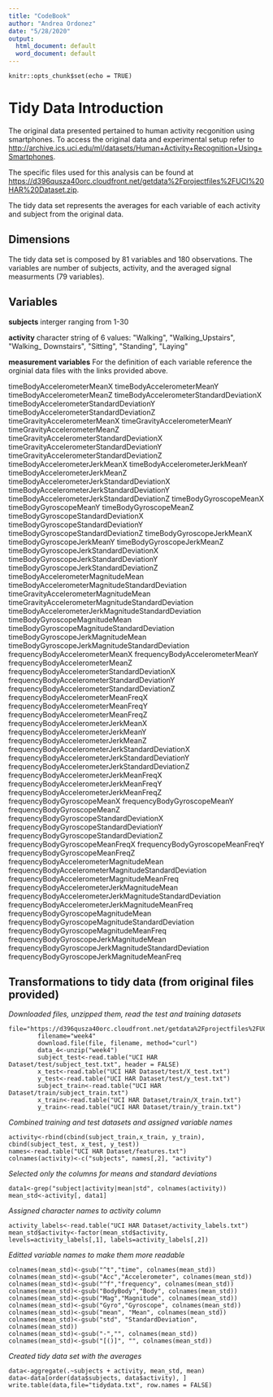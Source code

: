 ```yaml
---
title: "CodeBook"
author: "Andrea Ordonez"
date: "5/28/2020"
output:
  html_document: default
  word_document: default
---
```


```{r setup, include=FALSE}
knitr::opts_chunk$set(echo = TRUE)
```

# Tidy Data Introduction

The original data presented pertained to human activity recgonition using smartphones. To access the original data and experimental setup refer to <http://archive.ics.uci.edu/ml/datasets/Human+Activity+Recognition+Using+Smartphones>.

The specific files used for this analysis can be found at <https://d396qusza40orc.cloudfront.net/getdata%2Fprojectfiles%2FUCI%20HAR%20Dataset.zip>. 

The tidy data set represents the averages for each variable of each activity and subject from the original data. 



## Dimensions
The tidy data set is composed by 81 variables and 180 observations. The variables are number of subjects, activity, and the averaged signal measurments (79 variables). 

## Variables
**subjects** 
interger ranging from 1-30

**activity** 
character string of 6 values: "Walking", "Walking_Upstairs", "Walking_ Downstairs", "Sitting", "Standing", "Laying"

**measurement variables** For the definition of each variable reference the orginial data files with the links provided above. 

timeBodyAccelerometerMeanX 
timeBodyAccelerometerMeanY 
timeBodyAccelerometerMeanZ 
timeBodyAccelerometerStandardDeviationX 
timeBodyAccelerometerStandardDeviationY 
timeBodyAccelerometerStandardDeviationZ 
timeGravityAccelerometerMeanX 
timeGravityAccelerometerMeanY 
timeGravityAccelerometerMeanZ 
timeGravityAccelerometerStandardDeviationX 
timeGravityAccelerometerStandardDeviationY 
timeGravityAccelerometerStandardDeviationZ 
timeBodyAccelerometerJerkMeanX 
timeBodyAccelerometerJerkMeanY 
timeBodyAccelerometerJerkMeanZ 
timeBodyAccelerometerJerkStandardDeviationX timeBodyAccelerometerJerkStandardDeviationY timeBodyAccelerometerJerkStandardDeviationZ 
timeBodyGyroscopeMeanX
timeBodyGyroscopeMeanY
timeBodyGyroscopeMeanZ 
timeBodyGyroscopeStandardDeviationX 
timeBodyGyroscopeStandardDeviationY 
timeBodyGyroscopeStandardDeviationZ 
timeBodyGyroscopeJerkMeanX 
timeBodyGyroscopeJerkMeanY 
timeBodyGyroscopeJerkMeanZ 
timeBodyGyroscopeJerkStandardDeviationX 
timeBodyGyroscopeJerkStandardDeviationY 
timeBodyGyroscopeJerkStandardDeviationZ 
timeBodyAccelerometerMagnitudeMean 
timeBodyAccelerometerMagnitudeStandardDeviation 
timeGravityAccelerometerMagnitudeMean timeGravityAccelerometerMagnitudeStandardDeviation                                  timeBodyAccelerometerJerkMagnitudeStandardDeviation 
timeBodyGyroscopeMagnitudeMean 
timeBodyGyroscopeMagnitudeStandardDeviation 
timeBodyGyroscopeJerkMagnitudeMean 
timeBodyGyroscopeJerkMagnitudeStandardDeviation 
frequencyBodyAccelerometerMeanX 
frequencyBodyAccelerometerMeanY 
frequencyBodyAccelerometerMeanZ 
frequencyBodyAccelerometerStandardDeviationX frequencyBodyAccelerometerStandardDeviationY frequencyBodyAccelerometerStandardDeviationZ 
frequencyBodyAccelerometerMeanFreqX 
frequencyBodyAccelerometerMeanFreqY 
frequencyBodyAccelerometerMeanFreqZ 
frequencyBodyAccelerometerJerkMeanX 
frequencyBodyAccelerometerJerkMeanY 
frequencyBodyAccelerometerJerkMeanZ 
frequencyBodyAccelerometerJerkStandardDeviationX frequencyBodyAccelerometerJerkStandardDeviationY frequencyBodyAccelerometerJerkStandardDeviationZ frequencyBodyAccelerometerJerkMeanFreqX 
frequencyBodyAccelerometerJerkMeanFreqY 
frequencyBodyAccelerometerJerkMeanFreqZ 
frequencyBodyGyroscopeMeanX 
frequencyBodyGyroscopeMeanY 
frequencyBodyGyroscopeMeanZ 
frequencyBodyGyroscopeStandardDeviationX 
frequencyBodyGyroscopeStandardDeviationY 
frequencyBodyGyroscopeStandardDeviationZ 
frequencyBodyGyroscopeMeanFreqX 
frequencyBodyGyroscopeMeanFreqY 
frequencyBodyGyroscopeMeanFreqZ 
frequencyBodyAccelerometerMagnitudeMean frequencyBodyAccelerometerMagnitudeStandardDeviation frequencyBodyAccelerometerMagnitudeMeanFreq frequencyBodyAccelerometerJerkMagnitudeMean frequencyBodyAccelerometerJerkMagnitudeStandardDeviation frequencyBodyAccelerometerJerkMagnitudeMeanFreq 
frequencyBodyGyroscopeMagnitudeMean 
frequencyBodyGyroscopeMagnitudeStandardDeviation frequencyBodyGyroscopeMagnitudeMeanFreq 
frequencyBodyGyroscopeJerkMagnitudeMean frequencyBodyGyroscopeJerkMagnitudeStandardDeviation frequencyBodyGyroscopeJerkMagnitudeMeanFreq

## Transformations to tidy data (from original files provided)

*Downloaded files, unzipped them, read the test and training datasets*

```{r}
file="https://d396qusza40orc.cloudfront.net/getdata%2Fprojectfiles%2FUCI%20HAR%20Dataset.zip"
        filename="week4"
        download.file(file, filename, method="curl")
        data_4<-unzip("week4")
        subject_test<-read.table("UCI HAR Dataset/test/subject_test.txt", header = FALSE)
        x_test<-read.table("UCI HAR Dataset/test/X_test.txt")
        y_test<-read.table("UCI HAR Dataset/test/y_test.txt")
        subject_train<-read.table("UCI HAR Dataset/train/subject_train.txt")
        x_train<-read.table("UCI HAR Dataset/train/X_train.txt")
        y_train<-read.table("UCI HAR Dataset/train/y_train.txt")
```
*Combined training and test datasets and assigned variable names*

```{r}
activity<-rbind(cbind(subject_train,x_train, y_train), cbind(subject_test, x_test, y_test))
names<-read.table("UCI HAR Dataset/features.txt")
colnames(activity)<-c("subjects", names[,2], "activity")
```
*Selected only the columns for means and standard deviations*
```{r}
data1<-grep("subject|activity|mean|std", colnames(activity))
mean_std<-activity[, data1]
```
*Assigned character names to activity column*
```{r}
activity_labels<-read.table("UCI HAR Dataset/activity_labels.txt")
mean_std$activity<-factor(mean_std$activity, levels=activity_labels[,1], labels=activity_labels[,2])
```
*Editted variable names to make them more readable*
```{r}
colnames(mean_std)<-gsub("^t","time", colnames(mean_std))
colnames(mean_std)<-gsub("Acc","Accelerometer", colnames(mean_std))
colnames(mean_std)<-gsub("^f","frequency", colnames(mean_std))
colnames(mean_std)<-gsub("BodyBody","Body", colnames(mean_std))
colnames(mean_std)<-gsub("Mag","Magnitude", colnames(mean_std))
colnames(mean_std)<-gsub("Gyro","Gyroscope", colnames(mean_std))
colnames(mean_std)<-gsub("mean", "Mean", colnames(mean_std))
colnames(mean_std)<-gsub("std", "StandardDeviation", colnames(mean_std))
colnames(mean_std)<-gsub("-","", colnames(mean_std))
colnames(mean_std)<-gsub("[()]", "", colnames(mean_std))
```
*Created tidy data set with the averages*
```{r}
data<-aggregate(.~subjects + activity, mean_std, mean)
data<-data[order(data$subjects, data$activity), ]
write.table(data,file="tidydata.txt", row.names = FALSE)
```



